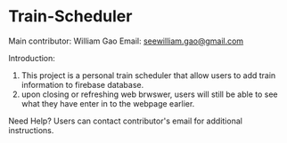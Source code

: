 # Train-Scheduler
Main contributor: William Gao 
Email: seewilliam.gao@gmail.com

Introduction: 
1. This project is a personal train scheduler that allow users to add train information to firebase database. 
2. upon closing or refreshing web brwswer, users will still be able to see what they have enter in to the webpage earlier. 

Need Help?
Users can contact contributor's email for additional instructions. 

